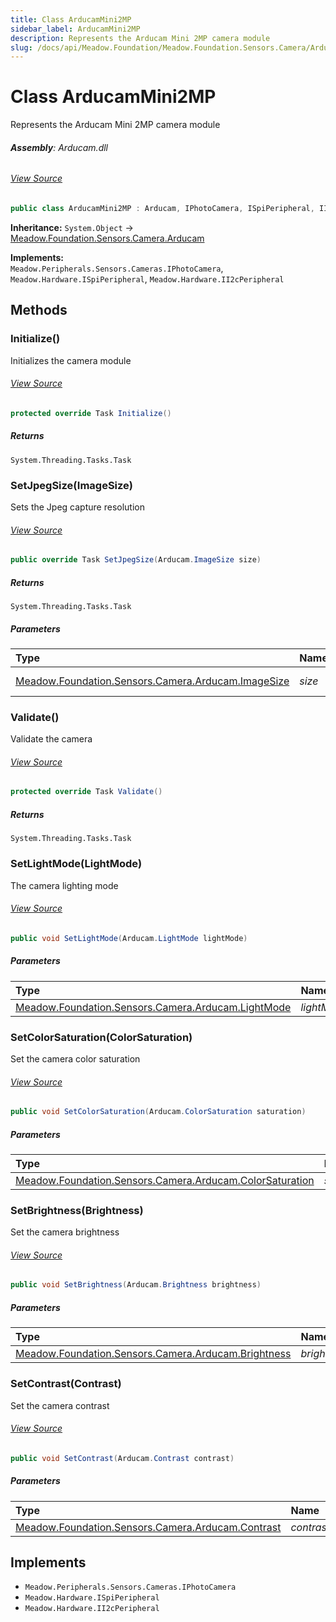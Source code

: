 ```yaml
---
title: Class ArducamMini2MP
sidebar_label: ArducamMini2MP
description: Represents the Arducam Mini 2MP camera module
slug: /docs/api/Meadow.Foundation/Meadow.Foundation.Sensors.Camera/ArducamMini2MP
---
```

# Class ArducamMini2MP
Represents the Arducam Mini 2MP camera module

###### **Assembly**: Arducam.dll
###### [View Source](https://github.com/WildernessLabs/Meadow.Foundation.git/blob/develop/Source/Meadow.Foundation.Peripherals/Sensors.Camera.Arducam/Driver/Drivers/Extras/ArducamMini2MP.Ov2640Regs.cs#L3)
```csharp title="Declaration"
public class ArducamMini2MP : Arducam, IPhotoCamera, ISpiPeripheral, II2cPeripheral
```
**Inheritance:** `System.Object` -> [Meadow.Foundation.Sensors.Camera.Arducam](../Meadow.Foundation.Sensors.Camera/Arducam)

**Implements:**  
`Meadow.Peripherals.Sensors.Cameras.IPhotoCamera`, `Meadow.Hardware.ISpiPeripheral`, `Meadow.Hardware.II2cPeripheral`

## Methods
### Initialize()
Initializes the camera module
###### [View Source](https://github.com/WildernessLabs/Meadow.Foundation.git/blob/develop/Source/Meadow.Foundation.Peripherals/Sensors.Camera.Arducam/Driver/Drivers/ArducamMini2MP.cs#L26)
```csharp title="Declaration"
protected override Task Initialize()
```

##### Returns

`System.Threading.Tasks.Task`
### SetJpegSize(ImageSize)
Sets the Jpeg capture resolution
###### [View Source](https://github.com/WildernessLabs/Meadow.Foundation.git/blob/develop/Source/Meadow.Foundation.Peripherals/Sensors.Camera.Arducam/Driver/Drivers/ArducamMini2MP.cs#L58)
```csharp title="Declaration"
public override Task SetJpegSize(Arducam.ImageSize size)
```

##### Returns

`System.Threading.Tasks.Task`

##### Parameters

| Type | Name | Description |
|:--- |:--- |:--- |
| [Meadow.Foundation.Sensors.Camera.Arducam.ImageSize](../Meadow.Foundation.Sensors.Camera/Arducam.ImageSize) | *size* | The desired image size |

### Validate()
Validate the camera
###### [View Source](https://github.com/WildernessLabs/Meadow.Foundation.git/blob/develop/Source/Meadow.Foundation.Peripherals/Sensors.Camera.Arducam/Driver/Drivers/ArducamMini2MP.cs#L103)
```csharp title="Declaration"
protected override Task Validate()
```

##### Returns

`System.Threading.Tasks.Task`
### SetLightMode(LightMode)
The camera lighting mode
###### [View Source](https://github.com/WildernessLabs/Meadow.Foundation.git/blob/develop/Source/Meadow.Foundation.Peripherals/Sensors.Camera.Arducam/Driver/Drivers/ArducamMini2MP.cs#L128)
```csharp title="Declaration"
public void SetLightMode(Arducam.LightMode lightMode)
```

##### Parameters

| Type | Name |
|:--- |:--- |
| [Meadow.Foundation.Sensors.Camera.Arducam.LightMode](../Meadow.Foundation.Sensors.Camera/Arducam.LightMode) | *lightMode* |

### SetColorSaturation(ColorSaturation)
Set the camera color saturation
###### [View Source](https://github.com/WildernessLabs/Meadow.Foundation.git/blob/develop/Source/Meadow.Foundation.Peripherals/Sensors.Camera.Arducam/Driver/Drivers/ArducamMini2MP.cs#L175)
```csharp title="Declaration"
public void SetColorSaturation(Arducam.ColorSaturation saturation)
```

##### Parameters

| Type | Name |
|:--- |:--- |
| [Meadow.Foundation.Sensors.Camera.Arducam.ColorSaturation](../Meadow.Foundation.Sensors.Camera/Arducam.ColorSaturation) | *saturation* |

### SetBrightness(Brightness)
Set the camera brightness
###### [View Source](https://github.com/WildernessLabs/Meadow.Foundation.git/blob/develop/Source/Meadow.Foundation.Peripherals/Sensors.Camera.Arducam/Driver/Drivers/ArducamMini2MP.cs#L227)
```csharp title="Declaration"
public void SetBrightness(Arducam.Brightness brightness)
```

##### Parameters

| Type | Name |
|:--- |:--- |
| [Meadow.Foundation.Sensors.Camera.Arducam.Brightness](../Meadow.Foundation.Sensors.Camera/Arducam.Brightness) | *brightness* |

### SetContrast(Contrast)
Set the camera contrast
###### [View Source](https://github.com/WildernessLabs/Meadow.Foundation.git/blob/develop/Source/Meadow.Foundation.Peripherals/Sensors.Camera.Arducam/Driver/Drivers/ArducamMini2MP.cs#L278)
```csharp title="Declaration"
public void SetContrast(Arducam.Contrast contrast)
```

##### Parameters

| Type | Name |
|:--- |:--- |
| [Meadow.Foundation.Sensors.Camera.Arducam.Contrast](../Meadow.Foundation.Sensors.Camera/Arducam.Contrast) | *contrast* |


## Implements

* `Meadow.Peripherals.Sensors.Cameras.IPhotoCamera`
* `Meadow.Hardware.ISpiPeripheral`
* `Meadow.Hardware.II2cPeripheral`

